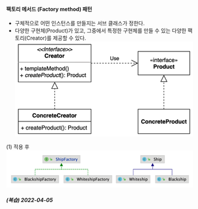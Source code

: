 #### 팩토리 메서드 (Factory method) 패턴
- 구체적으로 어떤 인스턴스를 만들지는 서브 클래스가 정한다.
- 다양한 구현체(Product)가 있고, 그중에서 특정한 구현체를 만들 수 있는 다양한 팩토리(Creator)를 제공할 수 있다.
![IMAGES](../report/images/factoryMethod01.png)     

(1) 적용 후
![IMAGES](../report/images/factoryMethod02.png)


##### (복습) 2022-04-05